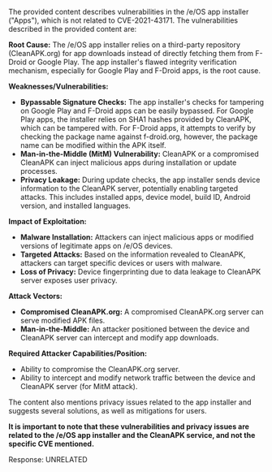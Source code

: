 The provided content describes vulnerabilities in the /e/OS app installer ("Apps"), which is not related to CVE-2021-43171. The vulnerabilities described in the provided content are:

**Root Cause:**
The /e/OS app installer relies on a third-party repository (CleanAPK.org) for app downloads instead of directly fetching them from F-Droid or Google Play. The app installer's flawed integrity verification mechanism, especially for Google Play and F-Droid apps, is the root cause.

**Weaknesses/Vulnerabilities:**
*   **Bypassable Signature Checks:** The app installer's checks for tampering on Google Play and F-Droid apps can be easily bypassed. For Google Play apps, the installer relies on SHA1 hashes provided by CleanAPK, which can be tampered with. For F-Droid apps, it attempts to verify by checking the package name against f-droid.org, however, the package name can be modified within the APK itself.
*   **Man-in-the-Middle (MitM) Vulnerability:** CleanAPK or a compromised CleanAPK can inject malicious apps during installation or update processes.
*   **Privacy Leakage:** During update checks, the app installer sends device information to the CleanAPK server, potentially enabling targeted attacks. This includes installed apps, device model, build ID, Android version, and installed languages.

**Impact of Exploitation:**
*   **Malware Installation:** Attackers can inject malicious apps or modified versions of legitimate apps on /e/OS devices.
*   **Targeted Attacks:** Based on the information revealed to CleanAPK, attackers can target specific devices or users with malware.
*   **Loss of Privacy:** Device fingerprinting due to data leakage to CleanAPK server exposes user privacy.

**Attack Vectors:**
*   **Compromised CleanAPK.org:** A compromised CleanAPK.org server can serve modified APK files.
*   **Man-in-the-Middle:** An attacker positioned between the device and CleanAPK server can intercept and modify app downloads.

**Required Attacker Capabilities/Position:**
*   Ability to compromise the CleanAPK.org server.
*   Ability to intercept and modify network traffic between the device and CleanAPK server (for MitM attack).

The content also mentions privacy issues related to the app installer and suggests several solutions, as well as mitigations for users.

**It is important to note that these vulnerabilities and privacy issues are related to the /e/OS app installer and the CleanAPK service, and not the specific CVE mentioned.**

Response: UNRELATED